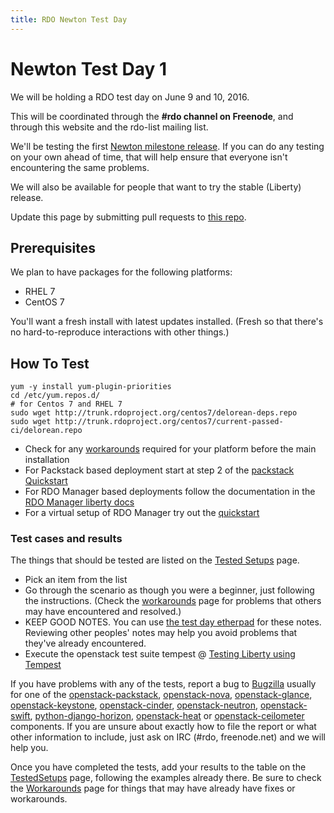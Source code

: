 ```yaml
---
title: RDO Newton Test Day
---
```


# Newton Test Day 1

We will be holding a RDO test day on June 9 and 10, 2016.

This will be coordinated through the **#rdo channel on Freenode**, and
through this website and the rdo-list mailing list.

We'll be testing the first [Newton milestone
release](http://releases.openstack.org/newton/schedule.html). If you can do
any testing on your own ahead of time, that will help ensure that
everyone isn't encountering the same problems.

We will also be available for people that want to try the stable
(Liberty) release.

Update this page by submitting pull requests to [this
repo](https://github.com/redhat-openstack/website).

## Prerequisites

We plan to have packages for the following platforms:

* RHEL 7
* CentOS 7

You'll want a fresh install with latest updates installed.
(Fresh so that there's no hard-to-reproduce interactions with other things.)

## How To Test

    yum -y install yum-plugin-priorities
    cd /etc/yum.repos.d/
    # for Centos 7 and RHEL 7
    sudo wget http://trunk.rdoproject.org/centos7/delorean-deps.repo
    sudo wget http://trunk.rdoproject.org/centos7/current-passed-ci/delorean.repo

* Check for any [workarounds](/testday/newton/workarounds1) required for your platform before the main installation
* For Packstack based deployment start at step 2 of the [packstack Quickstart](/install/quickstart#Step_2:_Install_Packstack_Installer)
* For RDO Manager based deployments follow the documentation in the [RDO Manager liberty docs](https://repos.fedorapeople.org/repos/openstack-m/rdo-manager-docs/liberty/)
* For a virtual setup of RDO Manager try out the [quickstart](https://github.com/trown/tripleo-quickstart)

### Test cases and results

The things that should be tested are listed on the [Tested Setups](/testday/newton/testedsetups1) page.

* Pick an item from the list
* Go through the scenario as though you were a beginner, just following the instructions. (Check the [workarounds](/testday/newton/workarounds1) page for problems that others may have encountered and resolved.)
* KEEP GOOD NOTES. You can use [the test day etherpad](https://etherpad.openstack.org/p/rdo-test-days-newton-m1) for these notes. Reviewing other peoples' notes may help you avoid problems that they've already encountered.
* Execute the openstack test suite tempest @ [Testing Liberty using Tempest](/uncategorized/testing-liberty-using-tempest/)

If you have problems with any of the tests, report a bug to [Bugzilla](https://bugzilla.redhat.com) usually for one of the
[openstack-packstack](https://bugzilla.redhat.com/enter_bug.cgi?product=RDO&component=openstack-packstack),
[openstack-nova](https://bugzilla.redhat.com/enter_bug.cgi?product=RDO&component=openstack-nova), [openstack-glance](https://bugzilla.redhat.com/enter_bug.cgi?product=RDO&component=openstack-glance), [openstack-keystone](https://bugzilla.redhat.com/enter_bug.cgi?product=RDO&component=openstack-keystone), [openstack-cinder](https://bugzilla.redhat.com/enter_bug.cgi?product=RDO&component=openstack-cinder),
[openstack-neutron](https://bugzilla.redhat.com/enter_bug.cgi?product=RDO&component=openstack-neutron), [openstack-swift](https://bugzilla.redhat.com/enter_bug.cgi?product=RDO&component=openstack-swift),  [python-django-horizon](https://bugzilla.redhat.com/enter_bug.cgi?product=RDO&component=python-django-horizon), [openstack-heat](https://bugzilla.redhat.com/enter_bug.cgi?product=RDO&component=openstack-heat) or [openstack-ceilometer](https://bugzilla.redhat.com/enter_bug.cgi?product=RDO&component=openstack-ceilometer) components. If you are unsure about exactly how to file the report or what other information to include, just ask on IRC (#rdo, freenode.net)  and we will help you.

Once you have completed the tests, add your results to the table on the [TestedSetups](/testday/newton/testedsetups1) page, following the examples already there. Be sure to check the [Workarounds](/testday/newton/workarounds1) page for things that may have already have fixes or workarounds.
